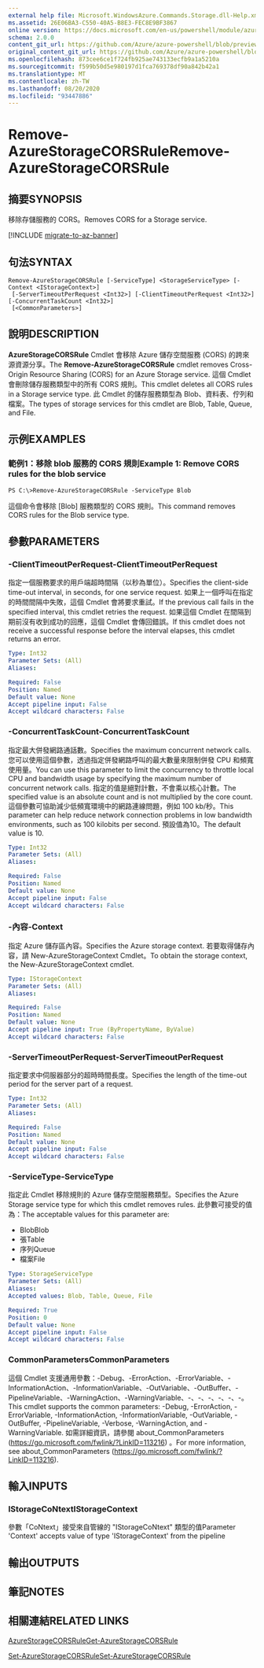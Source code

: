 ```yaml
---
external help file: Microsoft.WindowsAzure.Commands.Storage.dll-Help.xml
ms.assetid: 26E06BA3-C550-40A5-B8E3-FEC8E9BF3867
online version: https://docs.microsoft.com/en-us/powershell/module/azure.storage/remove-azurestoragecorsrule
schema: 2.0.0
content_git_url: https://github.com/Azure/azure-powershell/blob/preview/src/Storage/Commands.Storage/help/Remove-AzureStorageCORSRule.md
original_content_git_url: https://github.com/Azure/azure-powershell/blob/preview/src/Storage/Commands.Storage/help/Remove-AzureStorageCORSRule.md
ms.openlocfilehash: 873cee6ce1f724fb925ae743133ecfb9a1a5210a
ms.sourcegitcommit: f599b50d5e980197d1fca769378df90a842b42a1
ms.translationtype: MT
ms.contentlocale: zh-TW
ms.lasthandoff: 08/20/2020
ms.locfileid: "93447886"
---
```

# <span data-ttu-id="a8167-101">Remove-AzureStorageCORSRule</span><span class="sxs-lookup"><span data-stu-id="a8167-101">Remove-AzureStorageCORSRule</span></span>

## <span data-ttu-id="a8167-102">摘要</span><span class="sxs-lookup"><span data-stu-id="a8167-102">SYNOPSIS</span></span>
<span data-ttu-id="a8167-103">移除存儲服務的 CORS。</span><span class="sxs-lookup"><span data-stu-id="a8167-103">Removes CORS for a Storage service.</span></span>

[!INCLUDE [migrate-to-az-banner](../../includes/migrate-to-az-banner.md)]

## <span data-ttu-id="a8167-104">句法</span><span class="sxs-lookup"><span data-stu-id="a8167-104">SYNTAX</span></span>

```
Remove-AzureStorageCORSRule [-ServiceType] <StorageServiceType> [-Context <IStorageContext>]
 [-ServerTimeoutPerRequest <Int32>] [-ClientTimeoutPerRequest <Int32>] [-ConcurrentTaskCount <Int32>]
 [<CommonParameters>]
```

## <span data-ttu-id="a8167-105">說明</span><span class="sxs-lookup"><span data-stu-id="a8167-105">DESCRIPTION</span></span>
<span data-ttu-id="a8167-106">**AzureStorageCORSRule** Cmdlet 會移除 Azure 儲存空間服務 (CORS) 的跨來源資源分享。</span><span class="sxs-lookup"><span data-stu-id="a8167-106">The **Remove-AzureStorageCORSRule** cmdlet removes Cross-Origin Resource Sharing (CORS) for an Azure Storage service.</span></span>
<span data-ttu-id="a8167-107">這個 Cmdlet 會刪除儲存服務類型中的所有 CORS 規則。</span><span class="sxs-lookup"><span data-stu-id="a8167-107">This cmdlet deletes all CORS rules in a Storage service type.</span></span>
<span data-ttu-id="a8167-108">此 Cmdlet 的儲存服務類型為 Blob、資料表、佇列和檔案。</span><span class="sxs-lookup"><span data-stu-id="a8167-108">The types of storage services for this cmdlet are Blob, Table, Queue, and File.</span></span>

## <span data-ttu-id="a8167-109">示例</span><span class="sxs-lookup"><span data-stu-id="a8167-109">EXAMPLES</span></span>

### <span data-ttu-id="a8167-110">範例1：移除 blob 服務的 CORS 規則</span><span class="sxs-lookup"><span data-stu-id="a8167-110">Example 1: Remove CORS rules for the blob service</span></span>
```
PS C:\>Remove-AzureStorageCORSRule -ServiceType Blob
```

<span data-ttu-id="a8167-111">這個命令會移除 [Blob] 服務類型的 CORS 規則。</span><span class="sxs-lookup"><span data-stu-id="a8167-111">This command removes CORS rules for the Blob service type.</span></span>

## <span data-ttu-id="a8167-112">參數</span><span class="sxs-lookup"><span data-stu-id="a8167-112">PARAMETERS</span></span>

### <span data-ttu-id="a8167-113">-ClientTimeoutPerRequest</span><span class="sxs-lookup"><span data-stu-id="a8167-113">-ClientTimeoutPerRequest</span></span>
<span data-ttu-id="a8167-114">指定一個服務要求的用戶端超時間隔（以秒為單位）。</span><span class="sxs-lookup"><span data-stu-id="a8167-114">Specifies the client-side time-out interval, in seconds, for one service request.</span></span>
<span data-ttu-id="a8167-115">如果上一個呼叫在指定的時間間隔中失敗，這個 Cmdlet 會將要求重試。</span><span class="sxs-lookup"><span data-stu-id="a8167-115">If the previous call fails in the specified interval, this cmdlet retries the request.</span></span>
<span data-ttu-id="a8167-116">如果這個 Cmdlet 在間隔到期前沒有收到成功的回應，這個 Cmdlet 會傳回錯誤。</span><span class="sxs-lookup"><span data-stu-id="a8167-116">If this cmdlet does not receive a successful response before the interval elapses, this cmdlet returns an error.</span></span>

```yaml
Type: Int32
Parameter Sets: (All)
Aliases: 

Required: False
Position: Named
Default value: None
Accept pipeline input: False
Accept wildcard characters: False
```

### <span data-ttu-id="a8167-117">-ConcurrentTaskCount</span><span class="sxs-lookup"><span data-stu-id="a8167-117">-ConcurrentTaskCount</span></span>
<span data-ttu-id="a8167-118">指定最大併發網路通話數。</span><span class="sxs-lookup"><span data-stu-id="a8167-118">Specifies the maximum concurrent network calls.</span></span>
<span data-ttu-id="a8167-119">您可以使用這個參數，透過指定併發網路呼叫的最大數量來限制併發 CPU 和頻寬使用量。</span><span class="sxs-lookup"><span data-stu-id="a8167-119">You can use this parameter to limit the concurrency to throttle local CPU and bandwidth usage by specifying the maximum number of concurrent network calls.</span></span>
<span data-ttu-id="a8167-120">指定的值是絕對計數，不會乘以核心計數。</span><span class="sxs-lookup"><span data-stu-id="a8167-120">The specified value is an absolute count and is not multiplied by the core count.</span></span>
<span data-ttu-id="a8167-121">這個參數可協助減少低頻寬環境中的網路連線問題，例如 100 kb/秒。</span><span class="sxs-lookup"><span data-stu-id="a8167-121">This parameter can help reduce network connection problems in low bandwidth environments, such as 100 kilobits per second.</span></span>
<span data-ttu-id="a8167-122">預設值為10。</span><span class="sxs-lookup"><span data-stu-id="a8167-122">The default value is 10.</span></span>

```yaml
Type: Int32
Parameter Sets: (All)
Aliases: 

Required: False
Position: Named
Default value: None
Accept pipeline input: False
Accept wildcard characters: False
```

### <span data-ttu-id="a8167-123">-內容</span><span class="sxs-lookup"><span data-stu-id="a8167-123">-Context</span></span>
<span data-ttu-id="a8167-124">指定 Azure 儲存區內容。</span><span class="sxs-lookup"><span data-stu-id="a8167-124">Specifies the Azure storage context.</span></span>
<span data-ttu-id="a8167-125">若要取得儲存內容，請 New-AzureStorageContext Cmdlet。</span><span class="sxs-lookup"><span data-stu-id="a8167-125">To obtain the storage context, the New-AzureStorageContext cmdlet.</span></span>

```yaml
Type: IStorageContext
Parameter Sets: (All)
Aliases: 

Required: False
Position: Named
Default value: None
Accept pipeline input: True (ByPropertyName, ByValue)
Accept wildcard characters: False
```

### <span data-ttu-id="a8167-126">-ServerTimeoutPerRequest</span><span class="sxs-lookup"><span data-stu-id="a8167-126">-ServerTimeoutPerRequest</span></span>
<span data-ttu-id="a8167-127">指定要求中伺服器部分的超時時間長度。</span><span class="sxs-lookup"><span data-stu-id="a8167-127">Specifies the length of the time-out period for the server part of a request.</span></span>

```yaml
Type: Int32
Parameter Sets: (All)
Aliases: 

Required: False
Position: Named
Default value: None
Accept pipeline input: False
Accept wildcard characters: False
```

### <span data-ttu-id="a8167-128">-ServiceType</span><span class="sxs-lookup"><span data-stu-id="a8167-128">-ServiceType</span></span>
<span data-ttu-id="a8167-129">指定此 Cmdlet 移除規則的 Azure 儲存空間服務類型。</span><span class="sxs-lookup"><span data-stu-id="a8167-129">Specifies the Azure Storage service type for which this cmdlet removes rules.</span></span>
<span data-ttu-id="a8167-130">此參數可接受的值為：</span><span class="sxs-lookup"><span data-stu-id="a8167-130">The acceptable values for this parameter are:</span></span>

- <span data-ttu-id="a8167-131">Blob</span><span class="sxs-lookup"><span data-stu-id="a8167-131">Blob</span></span> 
- <span data-ttu-id="a8167-132">張</span><span class="sxs-lookup"><span data-stu-id="a8167-132">Table</span></span> 
- <span data-ttu-id="a8167-133">序列</span><span class="sxs-lookup"><span data-stu-id="a8167-133">Queue</span></span> 
- <span data-ttu-id="a8167-134">檔案</span><span class="sxs-lookup"><span data-stu-id="a8167-134">File</span></span>

```yaml
Type: StorageServiceType
Parameter Sets: (All)
Aliases: 
Accepted values: Blob, Table, Queue, File

Required: True
Position: 0
Default value: None
Accept pipeline input: False
Accept wildcard characters: False
```

### <span data-ttu-id="a8167-135">CommonParameters</span><span class="sxs-lookup"><span data-stu-id="a8167-135">CommonParameters</span></span>
<span data-ttu-id="a8167-136">這個 Cmdlet 支援通用參數：-Debug、-ErrorAction、-ErrorVariable、-InformationAction、-InformationVariable、-OutVariable、-OutBuffer、-PipelineVariable、-WarningAction、-WarningVariable、-、-、-、-、-、-。</span><span class="sxs-lookup"><span data-stu-id="a8167-136">This cmdlet supports the common parameters: -Debug, -ErrorAction, -ErrorVariable, -InformationAction, -InformationVariable, -OutVariable, -OutBuffer, -PipelineVariable, -Verbose, -WarningAction, and -WarningVariable.</span></span> <span data-ttu-id="a8167-137">如需詳細資訊，請參閱 about_CommonParameters (https://go.microsoft.com/fwlink/?LinkID=113216) 。</span><span class="sxs-lookup"><span data-stu-id="a8167-137">For more information, see about_CommonParameters (https://go.microsoft.com/fwlink/?LinkID=113216).</span></span>

## <span data-ttu-id="a8167-138">輸入</span><span class="sxs-lookup"><span data-stu-id="a8167-138">INPUTS</span></span>

### <span data-ttu-id="a8167-139">IStorageCoNtext</span><span class="sxs-lookup"><span data-stu-id="a8167-139">IStorageContext</span></span>

<span data-ttu-id="a8167-140">參數「CoNtext」接受來自管線的 "IStorageCoNtext" 類型的值</span><span class="sxs-lookup"><span data-stu-id="a8167-140">Parameter 'Context' accepts value of type 'IStorageContext' from the pipeline</span></span>

## <span data-ttu-id="a8167-141">輸出</span><span class="sxs-lookup"><span data-stu-id="a8167-141">OUTPUTS</span></span>

## <span data-ttu-id="a8167-142">筆記</span><span class="sxs-lookup"><span data-stu-id="a8167-142">NOTES</span></span>

## <span data-ttu-id="a8167-143">相關連結</span><span class="sxs-lookup"><span data-stu-id="a8167-143">RELATED LINKS</span></span>

[<span data-ttu-id="a8167-144">AzureStorageCORSRule</span><span class="sxs-lookup"><span data-stu-id="a8167-144">Get-AzureStorageCORSRule</span></span>](./Get-AzureStorageCORSRule.md)

[<span data-ttu-id="a8167-145">Set-AzureStorageCORSRule</span><span class="sxs-lookup"><span data-stu-id="a8167-145">Set-AzureStorageCORSRule</span></span>](./Set-AzureStorageCORSRule.md)



